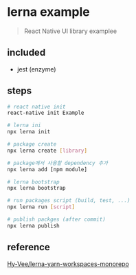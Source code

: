 # lerna example

> React Native UI library examplee

## included

- jest (enzyme)

## steps

```bash
# react native init
react-native init Example

# lerna ini
npx lerna init

# package create
npx lerna create [library]

# package에서 사용할 dependency 추가
npx lerna add [npm module]

# lerna bootstrap
npx lerna bootstrap

# run packages script (build, test, ...)
npx lerna run [script]

# publish packges (after commit)
npx lerna publish
```

## reference

[Hy-Vee/lerna-yarn-workspaces-monorepo](https://github.com/Hy-Vee/lerna-yarn-workspaces-monorepo)
